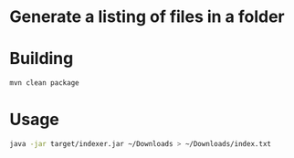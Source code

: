 # Generate a listing of files in a folder


Building
===
~~~bash
mvn clean package
~~~

Usage
===

~~~bash
java -jar target/indexer.jar ~/Downloads > ~/Downloads/index.txt
~~~

